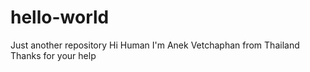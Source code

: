 # hello-world
Just another repository
Hi Human
I'm Anek Vetchaphan from Thailand
Thanks for your help
